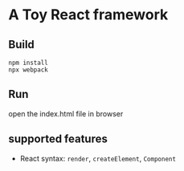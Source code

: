 # A Toy React framework

## Build
```
npm install
npx webpack
```

## Run
open the index.html file in browser


## supported features
- React syntax: `render`, `createElement`, `Component`